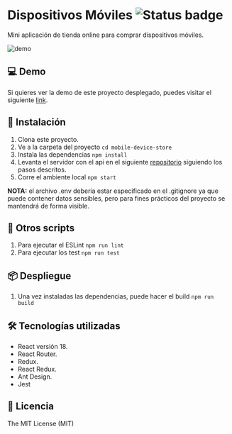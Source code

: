 # Dispositivos Móviles ![Status badge](https://img.shields.io/badge/status-in%20progress-yellow)

Mini aplicación de tienda online para comprar dispositivos móviles.

![demo](https://res.cloudinary.com/dlmq0vtkk/image/upload/v1673015830/demo_ubomvv.gif)

## 💻 Demo

Si quieres ver la demo de este proyecto desplegado, puedes visitar el siguiente [link](https://mobile-device-store.netlify.app/).

## 🚀 Instalación

1. Clona este proyecto.
2. Ve a la carpeta del proyecto
   `cd mobile-device-store`
3. Instala las dependencias
   `npm install`
4. Levanta el servidor con el api en el siguiente [repositorio](https://github.com/Kiswari10/server) siguiendo los pasos descritos.
5. Corre el ambiente local
   `npm start`

**NOTA:** el archivo .env debería estar especificado en el .gitignore ya que puede contener datos sensibles, pero para fines prácticos del proyecto se mantendrá de forma visible.

## 🔧 Otros scripts

1. Para ejecutar el ESLint
   `npm run lint`
2. Para ejecutar los test
   `npm run test`

## 📦 Despliegue

1. Una vez instaladas las dependencias, puede hacer el build
   `npm run build`

## 🛠 Tecnologías utilizadas

- React versión 18.
- React Router.
- Redux.
- React Redux.
- Ant Design.
- Jest

## 📄 Licencia

The MIT License (MIT)
